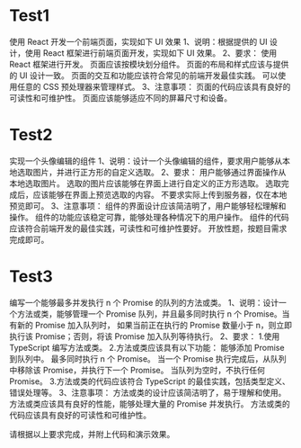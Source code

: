 # Test1

使用 React 开发一个前端页面，实现如下 UI 效果
1、说明：根据提供的 UI 设计，使用 React 框架进行前端页面开发，实现如下 UI 效果。
2、要求：
使用 React 框架进行开发。
页面应该按模块划分组件。
页面的布局和样式应该与提供的 UI 设计一致。
页面的交互和功能应该符合常见的前端开发最佳实践。
可以使用任意的 CSS 预处理器来管理样式。
3、注意事项：
页面的代码应该具有良好的可读性和可维护性。
页面应该能够适应不同的屏幕尺寸和设备。

# Test2

实现一个头像编辑的组件
1、说明：设计一个头像编辑的组件，要求用户能够从本地选取图片，并进行正方形的自定义选取。
2、要求：
用户能够通过界面操作从本地选取图片。
选取的图片应该能够在界面上进行自定义的正方形选取。
选取完成后，应该能够在界面上预览选取的内容。
不要求实际上传到服务器，仅在本地预览即可。
3、注意事项：
组件的界面设计应该简洁明了，用户能够轻松理解和操作。
组件的功能应该稳定可靠，能够处理各种情况下的用户操作。
组件的代码应该符合前端开发的最佳实践，可读性和可维护性要好。
开放性题，按题目需求完成即可。

# Test3

编写一个能够最多并发执行 n 个 Promise 的队列的方法或类。
1、说明：设计一个方法或类，能够管理一个 Promise 队列，并且最多同时执行 n 个 Promise。当有新的 Promise 加入队列时，
如果当前正在执行的 Promise 数量小于 n，则立即执行该 Promise；否则，将该 Promise 加入队列等待执行。
2、要求： 1.使用 TypeScript 编写方法或类。 2.方法或类应该具有以下功能：
能够添加 Promise 到队列中。
最多同时执行 n 个 Promise。
当一个 Promise 执行完成后，从队列中移除该 Promise，并执行下一个 Promise。
当队列为空时，不执行任何 Promise。 3.方法或类的代码应该符合 TypeScript 的最佳实践，包括类型定义、错误处理等。
3、注意事项：
方法或类的设计应该简洁明了，易于理解和使用。
方法或类应该具有良好的性能，能够处理大量的 Promise 并发执行。
方法或类的代码应该具有良好的可读性和可维护性。

请根据以上要求完成，并附上代码和演示效果。
